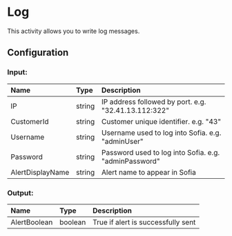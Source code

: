# Log

This activity allows you to write log messages.

## Configuration

### Input:

| Name             | Type   | Description                                           |
| :--------------- | :----- | :---------------------------------------------------- |
| IP               | string | IP address followed by port. e.g. "32.41.13.112:322"  |
| CustomerId       | string | Customer unique identifier. e.g. "43"                 |
| Username         | string | Username used to log into Sofia. e.g. "adminUser"     |
| Password         | string | Password used to log into Sofia. e.g. "adminPassword" |
| AlertDisplayName | string | Alert name to appear in Sofia                         |

### Output:

| Name         | Type    | Description                        |
| :----------- | :------ | :--------------------------------- |
| AlertBoolean | boolean | True if alert is successfully sent |
